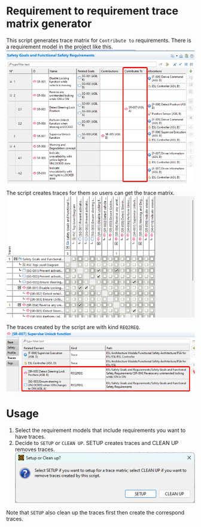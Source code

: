 # Requirement to requirement trace matrix generator
This script generates trace matrix for `Contribute to` requirements.
There is a requirement model in the project like this.  
![](./img/requirementList.png)  

The script creates traces for them so users can get the trace matrix.
![](./img/traceMatrix.png)  

The traces created by the script are with kind `REQ2REQ`.
![](./img/propertyTrace.png)  

# Usage
1. Select the requirement models that include requirements you want to have traces.
2. Decide to `SETUP` or `CLEAN UP`. SETUP creates traces and CLEAN UP removes traces.
  ![](./img/userPrompt.png)


Note that `SETUP` also clean up the traces first then create the correspond traces.
